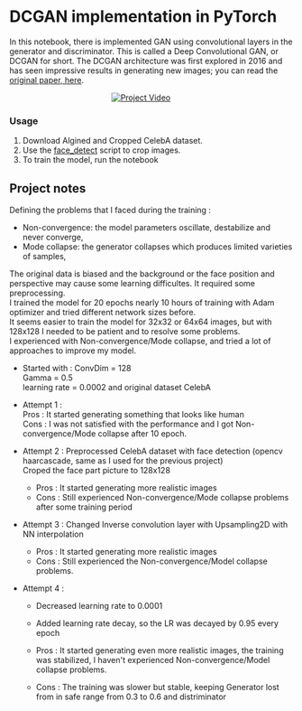 # DCGAN implementation in PyTorch

In this notebook, there is implemented GAN using convolutional layers in the generator and discriminator. This is called a Deep Convolutional GAN, or DCGAN for short. The DCGAN architecture was first explored in 2016 and has seen impressive results in generating new images; you can read the [original paper, here](https://arxiv.org/pdf/1511.06434.pdf).


&nbsp;&nbsp;&nbsp;&nbsp;&nbsp;&nbsp;&nbsp;&nbsp;&nbsp;&nbsp;&nbsp;&nbsp;&nbsp;&nbsp;&nbsp;&nbsp;&nbsp;&nbsp;&nbsp;&nbsp;&nbsp;&nbsp;&nbsp;&nbsp;&nbsp;&nbsp;&nbsp;&nbsp;&nbsp;&nbsp;&nbsp;&nbsp;&nbsp;&nbsp;&nbsp;&nbsp;&nbsp;&nbsp;&nbsp;&nbsp;&nbsp;&nbsp;&nbsp;&nbsp;&nbsp; [![Project Video](https://img.youtube.com/vi/_MNsEo0y8xk/0.jpg)](https://www.youtube.com/watch?v=_MNsEo0y8xk)


### Usage
1. Download Algined and Cropped CelebA dataset.
2. Use the [face_detect](https://github.com/kirilcvetkov92/Face-Generation-DCGAN/blob/master/data_preprocess/face_detect.py) script to crop images.
3. To train the model, run the notebook


## Project notes
Defining the problems that I faced during the training : 
* Non-convergence: the model parameters oscillate, destabilize and never converge,
* Mode collapse: the generator collapses which produces limited varieties of samples,

The original data is biased and the background or the face position and perspective may cause some learning difficultes.
It required some preprocessing.  
I trained the model for 20 epochs nearly 10 hours of training with Adam optimizer and tried different network sizes before.  
It seems easier to train the model for 32x32 or 64x64 images, but with 128x128 I needed to be patient and to resolve some   problems.  
I experienced with Non-convergence/Mode collapse, and tried a lot of approaches to improve my model.  
    

* Started with : 
  ConvDim = 128  
  Gamma = 0.5  
  learning rate = 0.0002 and original dataset CelebA  

* Attempt 1 :  
Pros : It started generating something that looks like human  
Cons : I was not satisfied with the performance and I got Non-convergence/Mode collapse  after 10 epoch.  

* Attempt 2 : 
Preprocessed CelebA dataset with face detection (opencv haarcascade, same as I used for the previous project)  
Croped the face part picture to 128x128  

    * Pros : It started generating more realistic images
    * Cons : Still experienced Non-convergence/Mode collapse problems after some training period

* Attempt 3 : Changed Inverse convolution layer with Upsampling2D with NN interpolation  

    * Pros : It started generating more realistic images
    * Cons : Still experienced the Non-convergence/Model collapse problems.


* Attempt 4 : 
    * Decreased learning rate to 0.0001  
    * Added learning rate decay, so the LR was decayed by 0.95 every epoch  

    * Pros : It started generating even more realistic images, the training was stabilized, I haven't experienced Non-convergence/Model collapse problems.
    * Cons : The training was slower but stable, keeping Generator lost from in safe range from 0.3 to 0.6 and distriminator 
